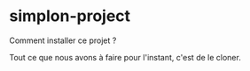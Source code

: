 # simplon-project

Comment installer ce projet ?

Tout ce que nous avons à faire pour l'instant, c'est de le cloner.